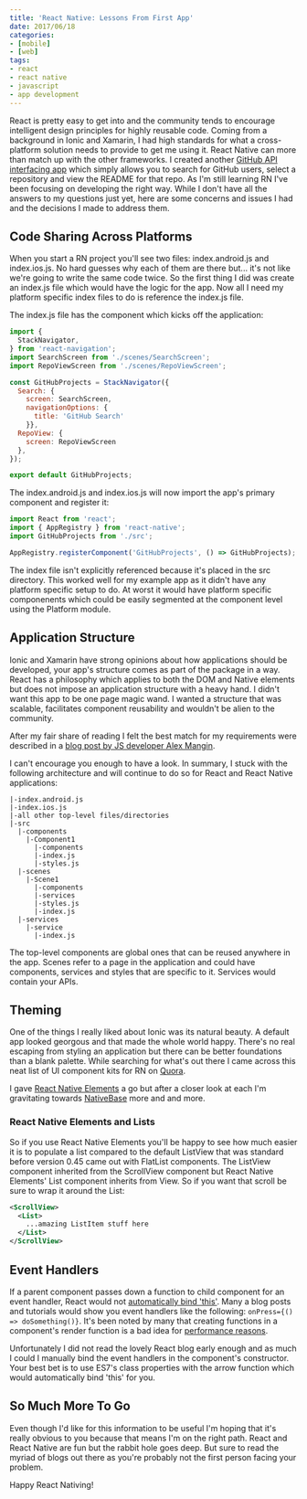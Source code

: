 ```yaml
---
title: 'React Native: Lessons From First App'
date: 2017/06/18
categories:
- [mobile]
- [web]
tags:
- react
- react native
- javascript
- app development
---
```


React is pretty easy to get into and the community tends to encourage
intelligent design principles for highly reusable code. Coming from a background
in Ionic and Xamarin, I had high standards for what a cross-platform solution
needs to provide to get me using it. React Native can more than match up with
the other frameworks. I created another [GitHub API interfacing
app](https://github.com/msanatan/GitHubProjects) which simply allows you to
search for GitHub users, select a repository and view the README for that repo.
As I'm still learning RN I've been focusing on developing the right way. While
I don't have all the answers to my questions just yet, here are some concerns
and issues I had and the decisions I made to address them.

## Code Sharing Across Platforms
When you start a RN project you'll see two files: index.android.js and
index.ios.js. No hard guesses why each of them are there but... it's not like
we're going to write the same code twice. So the first thing I did was create an
index.js file which would have the logic for the app. Now all I need my
platform specific index files to do is reference the index.js file.

The index.js file has the component which kicks off the application:

```javascript
import {
  StackNavigator,
} from 'react-navigation';
import SearchScreen from './scenes/SearchScreen';
import RepoViewScreen from './scenes/RepoViewScreen';

const GitHubProjects = StackNavigator({
  Search: {
    screen: SearchScreen,
    navigationOptions: {
      title: 'GitHub Search'
    }},
  RepoView: {
    screen: RepoViewScreen
  },
});

export default GitHubProjects;
```

The index.android.js and index.ios.js will now import the app's primary
component and register it:

```javascript
import React from 'react';
import { AppRegistry } from 'react-native';
import GitHubProjects from './src';

AppRegistry.registerComponent('GitHubProjects', () => GitHubProjects);
```

The index file isn't explicitly referenced because it's placed in the
src directory. This worked well for my example app as it didn't have any
platform specific setup to do. At worst it would have platform specific
componenents which could be easily segmented at the component level using the
Platform module.

## Application Structure
Ionic and Xamarin have strong opinions about how applications should be
developed, your app's structure comes as part of the package in a way. React has
a philosophy which applies to both the DOM and Native elements but does not
impose an application structure with a heavy hand. I didn't want this app to be
one page magic wand. I wanted a structure that was scalable, facilitates
component reusability and wouldn't be alien to the community.

After my fair share of reading I felt the best match for my requirements
were described in a [blog post by JS developer Alex
Mangin](https://medium.com/@alexmngn/how-to-better-organize-your-react-applications-2fd3ea1920f1).

I can't encourage you enough to have a look. In summary, I stuck with the
following architecture and will continue to do so for React and React Native
applications:

    |-index.android.js
    |-index.ios.js
    |-all other top-level files/directories
    |-src
      |-components
        |-Component1
          |-components
          |-index.js
          |-styles.js
      |-scenes
        |-Scene1
          |-components
          |-services
          |-styles.js
          |-index.js
      |-services
        |-service
          |-index.js

The top-level components are global ones that can be reused anywhere in the app.
Scenes refer to a page in the application and could have components, services
and styles that are specific to it. Services would contain your APIs.

## Theming
One of the things I really liked about Ionic was its natural beauty. A default
app looked georgous and that made the whole world happy. There's no real
escaping from styling an application but there can be better foundations
than a blank palette. While searching for what's out there I came across this
neat list of UI component kits for RN on
[Quora](https://www.quora.com/What-is-the-best-UI-Kit-for-react-native).

I gave [React Native
Elements](https://react-native-training.github.io/react-native-elements/) a go
but after a closer look at each I'm gravitating towards
[NativeBase](https://nativebase.io/) more and and more.

### React Native Elements and Lists
So if you use React Native Elements you'll be happy to see how much easier it is
to populate a list compared to the default ListView that was standard before
version 0.45 came out with FlatList components. The ListView component
inherited from the ScrollView component but React Native Elements' List
component inherits from View. So if you want that scroll be sure to wrap it
around the List:

```xml
<ScrollView>
  <List>
    ...amazing ListItem stuff here
  </List>
</ScrollView>
```

## Event Handlers
If a parent component passes down a function to child component for an event
handler, React would not [automatically bind
'this'](https://facebook.github.io/react/blog/2015/01/27/react-v0.13.0-beta-1.html#autobinding).
Many a blog posts and tutorials would show you event handlers like the following:
`onPress={() => doSomething()}`. It's been noted by many that creating functions
in a component's render function is a bad idea for [performance
reasons](https://medium.com/@esamatti/react-js-pure-render-performance-anti-pattern-fb88c101332f).

Unfortunately I did not read the lovely React blog early enough and as much I could
I manually bind the event handlers in the component's constructor. Your best bet
is to use ES7's class properties with the arrow function which would
automatically bind 'this' for you.

## So Much More To Go
Even though I'd like for this information to be useful I'm hoping that it's
really obvious to you because that means I'm on the right path. React and React
Native are fun but the rabbit hole goes deep. But sure to read the myriad of
blogs out there as you're probably not the first person facing your problem.

Happy React Nativing!

